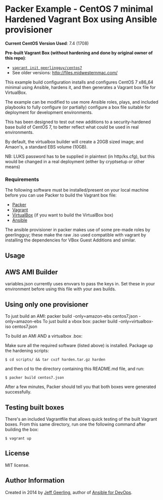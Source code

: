 # Packer Example - CentOS 7 minimal Hardened Vagrant Box using Ansible provisioner

**Current CentOS Version Used**: 7.4 (1708)

**Pre-built Vagrant Box (without hardening and done by original owner of this repo)**:

  - [`vagrant init geerlingguy/centos7`](https://vagrantcloud.com/geerlingguy/boxes/centos7)
  - See older versions: http://files.midwesternmac.com/
  
This example build configuration installs and configures CentOS 7 x86_64 minimal using Ansible, hardens it, and then generates a Vagrant box file for VirtualBox.

The example can be modified to use more Ansible roles, plays, and included playbooks to fully configure (or partially) configure a box file suitable for deployment for development environments.

This has been designed to test out new additions to a security-hardened base build of CentOS 7, to better reflect what could be used in real environments.

By default, the virtualbox builder will create a 20GB sized image; and Amaon's, a standard EBS volume (10GB).

NB: LUKS password has to be supplied in plaintext (in http/ks.cfg), but this would be changed in a real deployment (either by cryptsetup or other means)

### Requirements

The following software must be installed/present on your local machine before you can use Packer to build the Vagrant box file:

  - [Packer](http://www.packer.io/)
  - [Vagrant](http://vagrantup.com/)
  - [VirtualBox](https://www.virtualbox.org/) (if you want to build the VirtualBox box)
  - [Ansible](http://docs.ansible.com/intro_installation.html)

The ansible provisioner in packer makes use of some pre-made roles by geerlingguy; these make the raw .iso used compatible with vagrant by installing the dependencies for VBox Guest Additions and similar.

## Usage

## AWS AMI Builder
variables.json currently uses envvars to pass the keys in. Set these in your environment before using this file with your aws builds.

## Using only one provisioner
To just build an AMI: packer build -only=amazon-ebs centos7.json -only=amazon-ebs
To just build a vbox box: packer build -only=virtualbox-iso centos7.json

To build an AMI AND a virtualbox .box:

Make sure all the required software (listed above) is installed.
Package up the hardening scripts:

    $ cd scripts/ && tar cvzf harden.tar.gz harden

and then cd to the directory containing this README.md file, and run:

    $ packer build centos7.json

After a few minutes, Packer should tell you that both boxes were generated successfully.

## Testing built boxes

There's an included Vagrantfile that allows quick testing of the built Vagrant boxes. From this same directory, run one the following command after building the box:

    $ vagrant up

## License

MIT license.

## Author Information

Created in 2014 by [Jeff Geerling](https://www.jeffgeerling.com/), author of [Ansible for DevOps](https://www.ansiblefordevops.com/).
